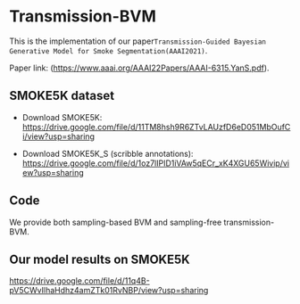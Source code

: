 # Transmission-BVM

This is the implementation of our paper`Transmission-Guided Bayesian Generative Model for Smoke Segmentation(AAAI2021)`.

Paper link: (https://www.aaai.org/AAAI22Papers/AAAI-6315.YanS.pdf).



## SMOKE5K dataset 

- Download SMOKE5K: https://drive.google.com/file/d/11TM8hsh9R6ZTvLAUzfD6eD051MbOufCi/view?usp=sharing

- Download SMOKE5K_S (scribble annotations): https://drive.google.com/file/d/1oz7lIPID1iVAw5qECr_xK4XGU65Wivip/view?usp=sharing

## Code

We provide both sampling-based BVM and sampling-free transmission-BVM.

## Our model results on SMOKE5K

https://drive.google.com/file/d/11q4B-pV5CWvIlhaHdhz4amZTk01RvNBP/view?usp=sharing




